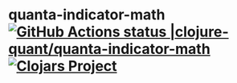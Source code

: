 # quanta-indicator-math [![GitHub Actions status |clojure-quant/quanta-indicator-math](https://github.com/clojure-quant/quanta-indicator-math/workflows/CI/badge.svg)](https://github.com/clojure-quant/quanta-indicator-math/actions?workflow=CI)[![Clojars Project](https://img.shields.io/clojars/v/io.github.clojure-quant/quanta-indicator-math.svg)](https://clojars.org/io.github.clojure-quant/quanta-indicator-math)










